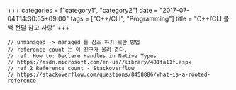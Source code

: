 +++
categories = ["category1", "category2"]
date = "2017-07-04T14:30:55+09:00"
tags = ["C++/CLI", "Programming"]
title = "C++/CLI 콜백 전달 참고 사항"
+++

    // unmanaged -> managed 를 참조 하기 위한 방법
    // reference count 는 이 친구가 올려 준다. 
    // ref. How to: Declare Handles in Native Types
    // https://msdn.microsoft.com/en-us//library/481fa11f.aspx
    // ref.2 Reference count - Stackoverflow
    // https://stackoverflow.com/questions/8458886/what-is-a-rooted-reference